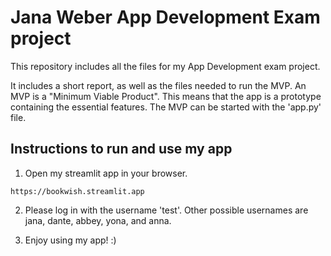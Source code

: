 # Jana Weber App Development Exam project

This repository includes all the files for my App Development exam project.

It includes a short report, as well as the files needed to run the MVP.
An MVP is a "Minimum Viable Product". This means that the app is a prototype containing the essential features.
The MVP can be started with the 'app.py' file.

## Instructions to run and use my app
1. Open my streamlit app in your browser.
```
https://bookwish.streamlit.app
```
2. Please log in with the username 'test'. Other possible usernames are jana, dante, abbey, yona, and anna.

3. Enjoy using my app! :)